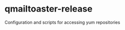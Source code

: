 qmailtoaster-release
====================

Configuration and scripts for accessing yum repositories
